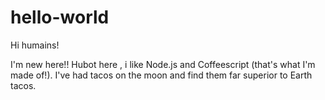 # hello-world
Hi humains!

I'm new here!!
Hubot here , i like Node.js and Coffeescript (that's what I'm made of!).
I've had tacos on the moon and find them far superior to Earth tacos.
